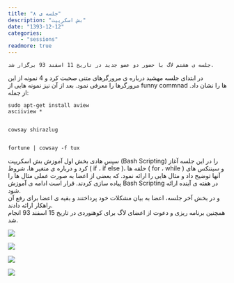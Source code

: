 ```yaml
---
title: "جلسه ی ۸"
description: "بش اسکریپت"
date: "1393-12-12"
categories:
    - "sessions"
readmore: true
---
```

    جلسه ی هشتم لاگ با حضور دو عضو جدید در تاریخ 11 اسفند 93 برگزار شد.  
در ابتدای جلسه مهشید درباره ی مرورگرهای متنی صحبت کرد و 4 نمونه از این
مرورگرها را معرفی نمود. بعد از آن نیز نمونه هایی از funny commnad ها را نشان
داد. از جمله:



    sudo apt-get install aview
    asciiview *


    cowsay shirazlug


    fortune | cowsay -f tux

سپس هادی بخش اول آموزش بش اسکریپت (Bash Scripting) را در این جلسه آغاز کرد و
درباره ی متغیر ها، شروط ( if ، if else )، حلقه ها ( for ، while ) و سینتکس های
آنها توضیح داد و مثال هایی را ارائه نمود. که بعضی از اعضا به صورت عملی مثال ها
را پیاده سازی کردند. قرار است ادامه ی آموزش Bash Scripting در هفته ی آینده
ارائه شود.  
و در بخش آخر جلسه، اعضا به بیان مشکلات خود پرداختند و بقیه ی اعضا برای رفع آن
راهکار ارائه دادند.  
همچنین برنامه ریزی و دعوت از اعضای لاگ برای کوهنوردی در تاریخ 15 اسفند 93
انجام شد.

[![](../../img/6cd3006e-fdbb-11e6-86dd-a088b4d860141488289210.7858462.jpg)](img/6cd3006e-fdbb-11e6-86dd-a088b4d860141488289210.7858462.jpg)

[![](../../img/6cd30398-fdbb-11e6-86dd-a088b4d860141488289210.7859097.jpg)](img/6cd30398-fdbb-11e6-86dd-a088b4d860141488289210.7859097.jpg)

[![](../../img/6cd305b4-fdbb-11e6-86dd-a088b4d860141488289210.7859602.jpg)](img/6cd305b4-fdbb-11e6-86dd-a088b4d860141488289210.7859602.jpg)



[![](../../img/6cd30816-fdbb-11e6-86dd-a088b4d860141488289210.786031.jpg)](img/6cd30816-fdbb-11e6-86dd-a088b4d860141488289210.786031.jpg)
